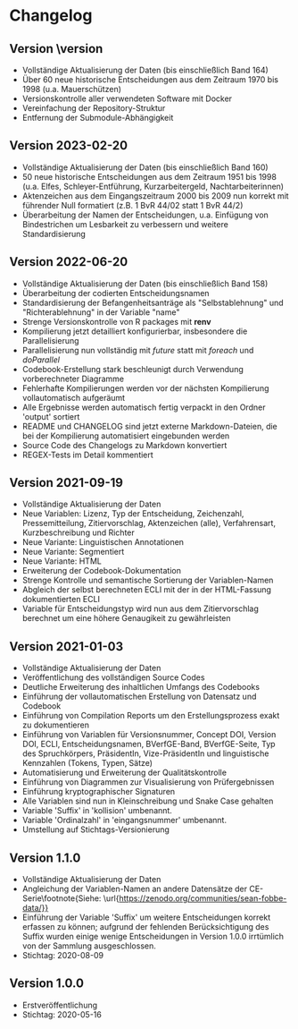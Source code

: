 # Changelog

## Version \version


- Vollständige Aktualisierung der Daten (bis einschließlich Band 164)
- Über 60 neue historische Entscheidungen aus dem Zeitraum 1970 bis 1998 (u.a. Mauerschützen)
- Versionskontrolle aller verwendeten Software mit Docker
- Vereinfachung der Repository-Struktur
- Entfernung der Submodule-Abhängigkeit



## Version 2023-02-20

- Vollständige Aktualisierung der Daten (bis einschließlich Band 160)
- 50 neue historische Entscheidungen aus dem Zeitraum 1951 bis 1998 (u.a. Elfes, Schleyer-Entführung, Kurzarbeitergeld, Nachtarbeiterinnen)
- Aktenzeichen aus dem Eingangszeitraum 2000 bis 2009 nun korrekt mit führender Null formatiert (z.B. 1 BvR 44/02 statt 1 BvR 44/2)
- Überarbeitung der Namen der Entscheidungen, u.a. Einfügung von Bindestrichen um Lesbarkeit zu verbessern und weitere Standardisierung


## Version 2022-06-20

- Vollständige Aktualisierung der Daten (bis einschließlich Band 158)
- Überarbeitung der codierten Entscheidungsnamen
- Standardisierung der Befangenheitsanträge als "Selbstablehnung" und "Richterablehnung" in der Variable "name"
- Strenge Versionskontrolle von R packages mit **renv**
- Kompilierung jetzt detailliert konfigurierbar, insbesondere die Parallelisierung
- Parallelisierung nun vollständig mit *future* statt mit *foreach* und *doParallel*
- Codebook-Erstellung stark beschleunigt durch Verwendung vorberechneter Diagramme
- Fehlerhafte Kompilierungen werden vor der nächsten Kompilierung vollautomatisch aufgeräumt
- Alle Ergebnisse werden automatisch fertig verpackt in den Ordner 'output' sortiert
- README und CHANGELOG sind jetzt externe Markdown-Dateien, die bei der Kompilierung automatisiert eingebunden werden
- Source Code des Changelogs zu Markdown konvertiert
- REGEX-Tests im Detail kommentiert


## Version 2021-09-19

- Vollständige Aktualisierung der Daten
- Neue Variablen: Lizenz, Typ der Entscheidung, Zeichenzahl, Pressemitteilung, Zitiervorschlag, Aktenzeichen (alle), Verfahrensart, Kurzbeschreibung und Richter
- Neue Variante: Linguistischen Annotationen
- Neue Variante: Segmentiert
- Neue Variante: HTML
- Erweiterung der Codebook-Dokumentation
- Strenge Kontrolle und semantische Sortierung der Variablen-Namen
- Abgleich der selbst berechneten ECLI mit der in der HTML-Fassung dokumentierten ECLI
- Variable für Entscheidungstyp wird nun aus dem Zitiervorschlag berechnet um eine höhere Genaugikeit zu gewährleisten


 
## Version 2021-01-03 

- Vollständige Aktualisierung der Daten
- Veröffentlichung des vollständigen Source Codes
- Deutliche Erweiterung des inhaltlichen Umfangs des Codebooks
- Einführung der vollautomatischen Erstellung von Datensatz und Codebook
- Einführung von Compilation Reports um den Erstellungsprozess exakt zu dokumentieren
- Einführung von Variablen für Versionsnummer, Concept DOI, Version DOI, ECLI, Entscheidungsnamen, BVerfGE-Band, BVerfGE-Seite, Typ des Spruchkörpers, PräsidentIn, Vize-PräsidentIn und linguistische Kennzahlen (Tokens, Typen, Sätze)
- Automatisierung und Erweiterung der Qualitätskontrolle
- Einführung von Diagrammen zur Visualisierung von Prüfergebnissen
- Einführung kryptographischer Signaturen
- Alle Variablen sind nun in Kleinschreibung und Snake Case gehalten
- Variable 'Suffix' in 'kollision' umbenannt.
- Variable 'Ordinalzahl' in 'eingangsnummer' umbenannt.
- Umstellung auf Stichtags-Versionierung

 
## Version 1.1.0 


- Vollständige Aktualisierung der Daten
- Angleichung der Variablen-Namen an andere Datensätze der CE-Serie\footnote{Siehe: \url{https://zenodo.org/communities/sean-fobbe-data/}}
- Einführung der Variable 'Suffix' um weitere Entscheidungen korrekt erfassen zu können; aufgrund der fehlenden Berücksichtigung des Suffix wurden einige wenige Entscheidungen in Version 1.0.0 irrtümlich von der Sammlung ausgeschlossen.
- Stichtag: 2020-08-09

 
## Version 1.0.0

- Erstveröffentlichung
- Stichtag: 2020-05-16

 
